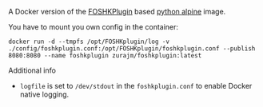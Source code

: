 A Docker version of the [FOSHKPlugin](https://wiki.loxberry.de/plugins/foshkplugin/foshkplugin_generic_version#foshkplugin-genericversion-download) based [python alpine](https://hub.docker.com/_/python) image.

You have to mount you own config in the container:

`docker run -d --tmpfs /opt/FOSHKplugin/log -v ./config/foshkplugin.conf:/opt/FOSHKplugin/foshkplugin.conf --publish 8080:8080 --name foshkplugin zurajm/foshkplugin:latest`

Additional info
- `logfile` is set to `/dev/stdout` in the `foshkplugin.conf` to enable Docker native logging.